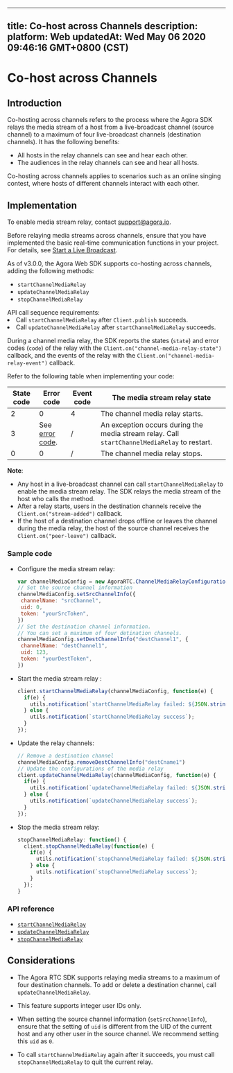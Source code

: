 
---
title: Co-host across Channels
description: 
platform: Web
updatedAt: Wed May 06 2020 09:46:16 GMT+0800 (CST)
---
# Co-host across Channels
## Introduction

Co-hosting across channels refers to the process where the Agora SDK relays the media stream of a host from a live-broadcast channel (source channel) to a maximum of four live-broadcast channels (destination channels). It has the following benefits:

- All hosts in the relay channels can see and hear each other.
- The audiences in the relay channels can see and hear all hosts.

Co-hosting across channels applies to scenarios such as an online singing contest, where hosts of different channels interact with each other.

## Implementation

<div class="alert note">To enable media stream relay, contact <a href="mailto:support@agora.io">support@agora.io</a>.</div>

Before relaying media streams across channels, ensure that you have implemented the basic real-time communication functions in your project. For details, see [Start a Live Broadcast](../../en/Interactive%20Broadcast/start_live_web.md).

As of v3.0.0, the Agora Web SDK supports co-hosting across channels, adding the following methods:

- `startChannelMediaRelay`
- `updateChannelMediaRelay`
- `stopChannelMediaRelay`

<div class="alert info">API call sequence requirements:<li>Call <code>startChannelMediaRelay</code> after <code>Client.publish</code> succeeds.</li><li>Call <code>updateChannelMediaRelay</code> after <code>startChannelMediaRelay</code> succeeds.</li></div>

During a channel media relay, the SDK reports the states (`state`) and error codes (`code`) of the relay with the  `Client.on("channel-media-relay-state")`  callback, and the events of the relay with the `Client.on("channel-media-relay-event")` callback.

Refer to the following table when implementing your code:

| State code | Error code                                                   | Event code | The media stream relay state                                 |
| ---------- | ------------------------------------------------------------ | ---------- | ------------------------------------------------------------ |
| 2          | 0                                                            | 4          | The channel media relay starts.                              |
| 3          | See [error code](https://docs.agora.io/en/Interactive%20Broadcast/API%20Reference/web/classes/agorartc.channelmediaerror.html). | /          | An exception occurs during the media stream relay. Call `startChannelMediaRelay` to restart. |
| 0          | 0                                                            | /          | The channel media relay stops.                               |

**Note**:

- Any host in a live-broadcast channel can call `startChannelMediaRelay` to enable the media stream relay. The SDK relays the media stream of the host who calls the method.
- After a relay starts, users in the destination channels receive the `Client.on("stream-added")` callback.
- If the host of a destination channel drops offline or leaves the channel during the media relay, the host of the source channel receives the `Client.on("peer-leave")` callback.

### Sample code

- Configure the media stream relay:

  ```javascript
  var channelMediaConfig = new AgoraRTC.ChannelMediaRelayConfiguration();
  // Set the source channel information
  channelMediaConfig.setSrcChannelInfo({
   channelName: "srcChannel",
   uid: 0,
   token: "yourSrcToken",
  })
  // Set the destination channel information. 
  // You can set a maximum of four detination channels.
  channelMediaConfig.setDestChannelInfo("destChannel1", {
   channelName: "destChannel1",
   uid: 123,
   token: "yourDestToken",
  })
  ```

- Start the media stream relay :

  ```javascript
  client.startChannelMediaRelay(channelMediaConfig, function(e) {
    if(e) {
      utils.notification(`startChannelMediaRelay failed: ${JSON.stringify(e)}`);
    } else {
      utils.notification(`startChannelMediaRelay success`);
    }
  });
  ```

- Update the relay channels:

  ```javascript
  // Remove a destination channel
  channelMediaConfig.removeDestChannelInfo("destCname1")
  // Update the configurations of the media relay
  client.updateChannelMediaRelay(channelMediaConfig, function(e) {
    if(e) {
      utils.notification(`updateChannelMediaRelay failed: ${JSON.stringify(e)}`);
    } else {
      utils.notification(`updateChannelMediaRelay success`);
    }
  });
  ```

- Stop the media stream relay:

  ```javascript
  stopChannelMediaRelay: function() {
    client.stopChannelMediaRelay(function(e) {
      if(e) {
        utils.notification(`stopChannelMediaRelay failed: ${JSON.stringify(e)}`);
      } else {
        utils.notification(`stopChannelMediaRelay success`);
      }
    });
  }
  ```

### API reference

- [`startChannelMediaRelay`](https://docs.agora.io/en/Interactive%20Broadcast/API%20Reference/web/interfaces/agorartc.client.html#startchannelmediarelay)
- [`updateChannelMediaRelay`](https://docs.agora.io/en/Interactive%20Broadcast/API%20Reference/web/interfaces/agorartc.client.html#updatechannelmediarelay)
- [`stopChannelMediaRelay`](https://docs.agora.io/en/Interactive%20Broadcast/API%20Reference/web/interfaces/agorartc.client.html#stopchannelmediarelay)

## Considerations

- The Agora RTC SDK supports relaying media streams to a maximum of four destination channels. To add or delete a destination channel, call `updateChannelMediaRelay`.
- This feature supports integer user IDs only.


- When setting the source channel information (`setSrcChannelInfo`), ensure that the setting of `uid` is different from the UID of the current host and any other user in the source channel. We recommend setting this `uid` as `0`.



- To call `startChannelMediaRelay` again after it succeeds, you must call `stopChannelMediaRelay` to quit the current relay.
